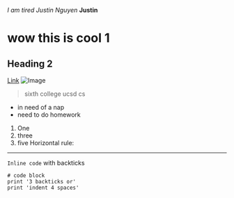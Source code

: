 *I am tired* 
_Justin Nguyen_
__Justin__
# wow this is cool 1
## Heading 2
[Link]([http://a.com](https://www.youtube.com/watch?v=V37TaRdVUQY&ab_channel=HYBELABELS))
![Image](http://url/a.png)
> sixth college
> ucsd cs 
* in need of a nap
* need to do homework 
1. One
2. three 
3. five 
Horizontal rule:

---

`Inline code` with backticks

```
# code block
print '3 backticks or'
print 'indent 4 spaces'
```
